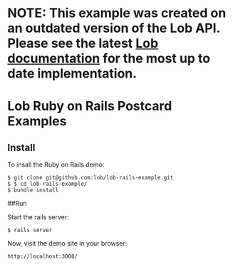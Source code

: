 # NOTE: This example was created on an outdated version of the Lob API. Please see the latest [Lob documentation](https://lob.com/docs) for the most up to date implementation.

# Lob Ruby on Rails Postcard Examples

## Install

To insall the Ruby on Rails demo:

```
$ git clone git@github.com:lob/lob-rails-example.git
$ $ cd lob-rails-example/
$ bundle install
```

##Run

Start the rails server:
```
$ rails server
```

Now, visit the demo site in your browser:

```
http://localhost:3000/
```
